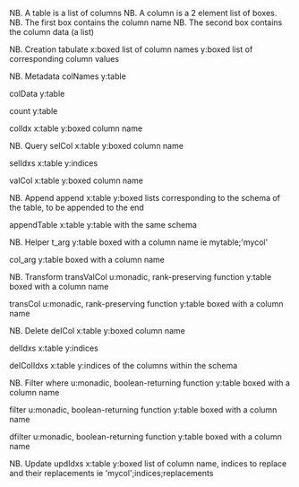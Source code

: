 NB. A table is a list of columns
NB. A column is a 2 element list of boxes.
NB.   The first box contains the column name
NB.   The second box contains the column data (a list)

NB. Creation
tabulate
  x:boxed list of column names
  y:boxed list of corresponding column values

NB. Metadata
colNames
  y:table

colData
  y:table

count
  y:table

colIdx
  x:table
  y:boxed column name

NB. Query
selCol
  x:table
  y:boxed column name

selIdxs
  x:table
  y:indices

valCol
  x:table
  y:boxed column name

NB. Append
append
  x:table
  y:boxed lists corresponding to the schema of the table, to be appended to the end

appendTable
  x:table
  y:table with the same schema

NB. Helper
t_arg
  y:table boxed with a column name ie mytable;'mycol'

col_arg
  y:table boxed with a column name


NB. Transform
transValCol
  u:monadic, rank-preserving function
  y:table boxed with a column name

transCol
  u:monadic, rank-preserving function
  y:table boxed with a column name

NB. Delete
delCol
  x:table
  y:boxed column name

delIdxs
  x:table
  y:indices

delColIdxs
  x:table
  y:indices of the columns within the schema

NB. Filter
where
  u:monadic, boolean-returning function
  y:table boxed with a column name

filter
  u:monadic, boolean-returning function
  y:table boxed with a column name

dfilter
  u:monadic, boolean-returning function
  y:table boxed with a column name

NB. Update
updIdxs
  x:table
  y:boxed list of column name, indices to replace and their replacements ie 'mycol';indices;replacements